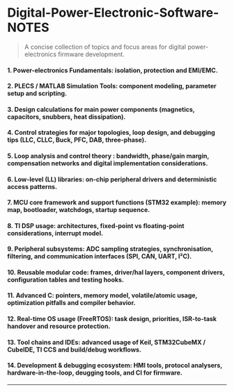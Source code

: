 # Digital-Power-Electronic-Software-NOTES
> A concise collection of topics and focus areas for digital power-electronics firmware development.  

#### 1. Power-electronics Fundamentals: isolation, protection and EMI/EMC.
#### 2. PLECS / MATLAB Simulation Tools: component modeling, parameter setup and scripting.
#### 3. Design calculations for main power components (magnetics, capacitors, snubbers, heat dissipation).
#### 4. Control strategies for major topologies, loop design, and debugging tips (LLC, CLLC, Buck, PFC, DAB, three-phase).
#### 5. Loop analysis and control theory : bandwidth, phase/gain margin, compensation networks and digital implementation considerations.
#### 6. Low-level (LL) libraries: on-chip peripheral drivers and deterministic access patterns.
#### 7. MCU core framework and support functions (STM32 example): memory map, bootloader, watchdogs, startup sequence.
#### 8. TI DSP usage: architectures, fixed-point vs floating-point considerations, interrupt model.
#### 9. Peripheral subsystems: ADC sampling strategies, synchronisation, filtering, and communication interfaces (SPI, CAN, UART, I²C).
#### 10. Reusable modular code: frames, driver/hal layers, component drivers, configuration tables and testing hooks.
#### 11. Advanced C: pointers, memory model, volatile/atomic usage, optimization pitfalls and compiler behavior.
#### 12. Real-time OS usage (FreeRTOS): task design, priorities, ISR-to-task handover and resource protection.
#### 13. Tool chains and IDEs: advanced usage of Keil, STM32CubeMX / CubeIDE, TI CCS and build/debug workflows.
#### 14. Development & debugging ecosystem: HMI tools, protocol analysers, hardware-in-the-loop, deugging tools, and CI for firmware.
---
